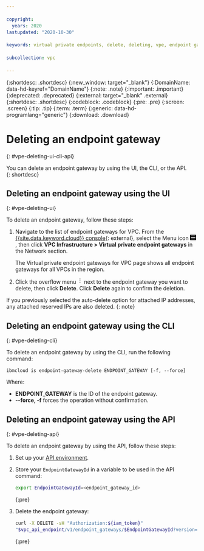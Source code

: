 ```yaml
---

copyright:
  years: 2020
lastupdated: "2020-10-30"

keywords: virtual private endpoints, delete, deleting, vpe, endpoint gateway

subcollection: vpc

---
```


{:shortdesc: .shortdesc}
{:new_window: target="_blank"}
{:DomainName: data-hd-keyref="DomainName"}
{:note: .note}
{:important: .important}
{:deprecated: .deprecated}
{:external: target="_blank" .external}
{:shortdesc: .shortdesc}
{:codeblock: .codeblock}
{:pre: .pre}
{:screen: .screen}
{:tip: .tip}
{:term: .term}
{:generic: data-hd-programlang="generic"}
{:download: .download}

# Deleting an endpoint gateway
{: #vpe-deleting-ui-cli-api}

You can delete an endpoint gateway by using the UI, the CLI, or the API.  
{: shortdesc}

## Deleting an endpoint gateway using the UI
{: #vpe-deleting-ui}

To delete an endpoint gateway, follow these steps:

1. Navigate to the list of endpoint gateways for VPC. From the [{{site.data.keyword.cloud}} console](https://{DomainName}/vpc-ext){: external}, select the Menu icon ![Menu icon](/images/menu_icon.png), then click **VPC Infrastructure > Virtual private endpoint gateways** in the Network section.

   The Virtual private endpoint gateways for VPC page shows all endpoint gateways for all VPCs in the region.

2. Click the overflow menu ![overflow menu](images/overflow.png) next to the endpoint gateway you want to delete, then click **Delete**. Click **Delete** again to confirm the deletion.

If you previously selected the auto-delete option for attached IP addresses, any attached reserved IPs are also deleted.
{: note}

## Deleting an endpoint gateway using the CLI
{: #vpe-deleting-cli}

To delete an endpoint gateway by using the CLI, run the following command:

```
ibmcloud is endpoint-gateway-delete ENDPOINT_GATEWAY [-f, --force]
```

Where:

* **ENDPOINT_GATEWAY** is the ID of the endpoint gateway.
* **--force, -f** forces the operation without confirmation.

## Deleting an endpoint gateway using the API
{: #vpe-deleting-api}

To delete an endpoint gateway by using the API, follow these steps:  

1. Set up your [API environment](/docs/vpc?topic=vpc-set-up-environment#api-prerequisites-setup).
1. Store your `EndpointGatewayId` in a variable to be used in the API command:

    ```sh
    export EndpointGatewayId=<endpoint_gateway_id>
    ```
    {:pre}      

1. Delete the endpoint gateway:

   ```sh
   curl -X DELETE -sH "Authorization:${iam_token}"
   "$vpc_api_endpoint/v1/endpoint_gateways/$EndpointGatewayId?version=$api_version&generation=2"
   ```
   {:pre}
